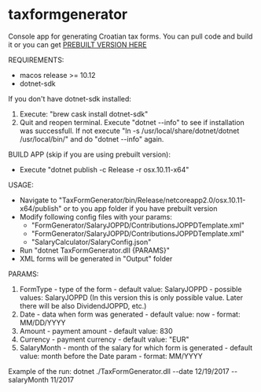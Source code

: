 # taxformgenerator
Console app for generating Croatian tax forms. You can pull code and build it or you can get [PREBUILT VERSION HERE](https://github.com/jbojcic1/taxformgenerator/releases/download/v1.0.0/OSx.-.Tax.Form.Generator.zip)

REQUIREMENTS: 
  - macos release >= 10.12
  - dotnet-sdk

If you don't have dotnet-sdk installed:
1. Execute: "brew cask install dotnet-sdk"
2. Quit and reopen terminal. Execute "dotnet --info" to see if installation was successfull. 
   If not execute "ln -s /usr/local/share/dotnet/dotnet /usr/local/bin/" and do "dotnet --info" again.


BUILD APP (skip if you are using prebuilt version):
  - Execute "dotnet publish -c Release -r osx.10.11-x64"


USAGE:
  - Navigate to "TaxFormGenerator/bin/Release/netcoreapp2.0/osx.10.11-x64/publish" or to you app folder if you have prebuilt version
  - Modify following config files with your params:
      * "FormGenerator/SalaryJOPPD/ContributionsJOPPDTemplate.xml"
      * "FormGenerator/SalaryJOPPD/ContributionsJOPPDTemplate.xml"
      * "SalaryCalculator/SalaryConfig.json"
  - Run "dotnet TaxFormGenerator.dll {PARAMS}"
  - XML forms will be generated in "Output" folder



PARAMS:
  1) FormType
    - type of the form
    - default value: SalaryJOPPD
    - possible values: SalaryJOPPD (In this version this is only possible value. Later there will be also DividendJOPPD, etc.)
  2) Date
    - data when form was generated
    - default value: now
    - format: MM/DD/YYYY
  3) Amount
    - payment amount
    - default value: 830
  4) Currency
    - payment currency
    - default value: "EUR"
  5) SalaryMonth
    - month of the salary for which form is generated
    - default value: month before the Date param
    - format: MM/YYYY

Example of the run:
  dotnet ./TaxFormGenerator.dll --date 12/19/2017 --salaryMonth 11/2017

    

